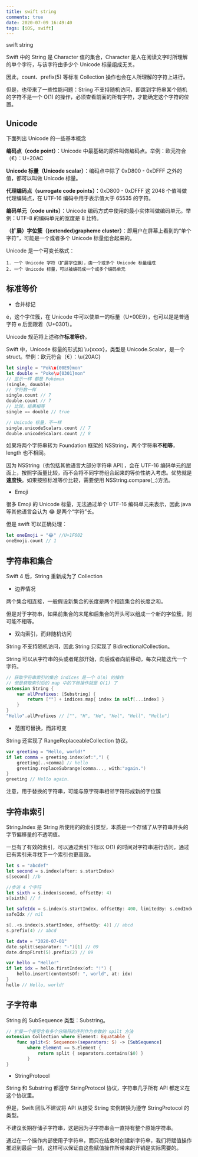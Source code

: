 ```yaml
---
title: swift string
comments: true
date: 2020-07-09 16:49:40
tags: [iOS, swift]
---
```


swift string

<!--more-->

Swift 中的 String 是 Character 值的集合，Character 是人在阅读文字时所理解的单个字符，与该字符由多少个 Unicode 标量组成无关。

因此，count、prefix(5) 等标准 Collection 操作也会在人所理解的字符上进行。

但是，也带来了一些性能问题：String 不支持随机访问，即跳到字符串某个随机的字符不是一个 O(1) 的操作，必须查看前面的所有字符，才能确定这个字符的位置。


## Unicode

下面列出 Unicode 的一些基本概念

**编码点（code point）**：Unicode 中最基础的原件叫做编码点。举例：欧元符合（€）：U+20AC

**Unicode 标量（Unicode scalar）**：编码点中除了 0xD800 - 0xDFFF 之外的值，都可以叫做 Unicode 标量。

**代理编码点（surrogate code points）**：0xD800 - 0xDFFF 这 2048 个值叫做代理编码点，在 UTF-16 编码中用于表示值大于 65535 的字符。

**编码单元（code units）**：Unicode 编码方式中使用的最小实体叫做编码单元。举例：UTF-8 的编码单元的宽度是 8 比特。

**（扩展）字位簇（(extended)grapheme cluster）**：即用户在屏幕上看到的“单个字符”，可能是一个或者多个 Unicode 标量组合起来的。

Unicode 是一个可变长格式：

    1. 一个 Unicode 字符（扩展字位簇），由一个或多个 Unicode 标量组成
    2. 一个 Unicode 标量，可以被编码成一个或多个编码单元


## 标准等价

* 合并标记

é，这个字位簇，在 Unicode 中可以使单一的标量（U+00E9），也可以是是普通字符 e 后面跟着（U+0301）。

Unicode 规范将上述称作**标准等价**。

Swift 中，Unicode 标量的形式如 \u{xxxx}，类型是 Unicode.Scalar，是一个 struct。举例：欧元符合（€）：\u{20AC}

```swift
let single = "Pok\u{00E9}mon"
let double = "Poke\u{0301}mon"
// 显示一样 都是 Pokémon
(single, douuble)
// 字符数一样
single.count // 7
double.count // 7
// 比较，结果相等
single == double // true

// Unicode 标量，不一样
single.unicodeScalars.count // 7
double.unicodeScalars.count // 8
```

如果将两个字符串转为 Foundation 框架的 NSString，两个字符串**不相等**，length 也不相同。

因为 NSString（也包括其他语言大部分字符串 API），会在 UTF-16 编码单元的层面上，按照字面量比较，而不会将不同字符组合起来的等价性纳入考虑。优势就是**速度快**。如果按照标准等价比较，需要使用 NSString.compare(_:)方法。

* Emoji

很多 Emoji 的 Unicode 标量，无法通过单个 UTF-16 编码单元来表示，因此 java 等其他语言会认为 😂 是两个“字符”长。

但是 swift 可以正确处理：

```swift
let oneEmoji = "😂" //U+1F602
oneEmoji.count // 1
```

## 字符串和集合

Swift 4 后，String 重新成为了 Collection

* 边界情况

两个集合相连接，一般假设新集合的长度是两个相连集合的长度之和。

但是对于字符串，如果前集合的末尾和后集合的开头可以组成一个新的字位簇，则可能不相等。

* 双向索引，而非随机访问

String 不支持随机访问，因此 String 只实现了 BidirectionalCollection。

String 可以从字符串的头或者尾部开始，向后或者向前移动，每次只能迭代一个字符。

```swift
// 获取字符串索引的集合 indices 是一个 O(n) 的操作
// 但是获取索引后的 map 中的下标操作就是 O(1) 了
extension String {
    var allPrefixes: [Substring] {
        return [""] + indices.map{ index in self[...index] }
    }
}
"Hello".allPrefixes // ["", "H", "He", "Hel", "Hell", "Hello"]
```

* 范围可替换，而非可变

String 还实现了 RangeReplaceableCollection 协议。

```swift
var greeting = "Hello, world!"
if let comma = greeting.index(of:",") {
    greeting[..<comma] // hello
    greeting.replaceSubrange(comma..., with:"again.")
}
greeting // Hello again.
```

注意，用于替换的字符串，可能与原字符串相邻字符形成新的字位簇


## 字符串索引

String.Index 是 String 所使用的的索引类型，本质是一个存储了从字符串开头的字节偏移量的不透明值。

一旦有了有效的索引，可以通过索引下标以 O(1) 的时间对字符串进行访问，通过已有索引来寻找下一个索引也更高效。

```swift
let s = "abcdef"
let second = s.index(after: s.startIndex)
s[second] //b

//步进 4 个字符
let sixth = s.index(second, offsetBy: 4)
s[sixth] // f

let safeIdx = s.index(s.startIndex, offsetBy: 400, limitedBy: s.endIndex)
safeIdx // nil

s[..<s.index(s.startIndex, offsetBy: 4)] // abcd
s.prefix(4) // abcd
```

```swift
let date = "2020-07-01"
date.split(separator: "-")[1] // 09
date.dropFirst(5).prefix(2) // 09
```

```swift
var hello = "Hello!"
if let idx = hello.firstIndex(of: "!") {
    hello.insert(contentsOf: ", world", at: idx)
}
hello // Hello, world!
```


## 子字符串

String 的 SubSequence 类型：Substring。

```swift
// 扩展一个接受含有多个分隔符的序列作为参数的 spilt 方法
extension Collection where Element: Equatable {
    func split<S: Sequence>(separators: S) -> [SubSequence]
        where Element == S.Element {
            return split { separators.contains($0) }
        }
}
```

* StringProtocol

String 和 Substring 都遵守 StringProtocol 协议，字符串几乎所有 API 都定义在这个协议里。

但是，Swift 团队不建议将 API 从接受 String 实例转换为遵守 StringProtocol 的类型。

不建议长期存储子字符串，这是因为子字符串会一直持有整个原始字符串。

通过在一个操作内部使用子字符串，而只在结束时创建新字符串，我们将赋值操作推迟到最后一刻，这样可以保证由这些赋值操作所带来的开销是实际需要的。

